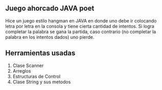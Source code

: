 ## Juego ahorcado JAVA poet
Hice un juego estilo hangman en JAVA en donde uno debe ir colocando letra por letra en la consola y tiene cierta cantidad de intentos. Si logra completar la palabra se gana la partida, caso contrario (no completar la palabra en los intentos dados) uno pierde.
## Herramientas usadas

 1. Clase Scanner
 2. Arreglos
 3. Estructuras de Control
 4. Clase String y sus metodos
